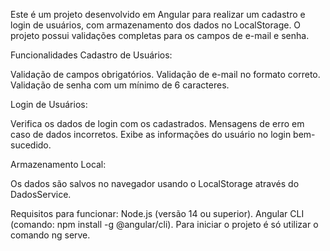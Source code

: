 
Este é um projeto desenvolvido em Angular para realizar um cadastro e login de usuários, com armazenamento dos dados no LocalStorage. O projeto possui validações completas para os campos de e-mail e senha.

Funcionalidades
Cadastro de Usuários:

Validação de campos obrigatórios.
Validação de e-mail no formato correto.
Validação de senha com um mínimo de 6 caracteres.


Login de Usuários:

Verifica os dados de login com os cadastrados.
Mensagens de erro em caso de dados incorretos.
Exibe as informações do usuário no login bem-sucedido.


Armazenamento Local:

Os dados são salvos no navegador usando o LocalStorage através do DadosService.

Requisitos para funcionar: 
Node.js (versão 14 ou superior).
Angular CLI (comando: npm install -g @angular/cli).
Para iniciar o projeto é só utilizar o comando ng serve.
